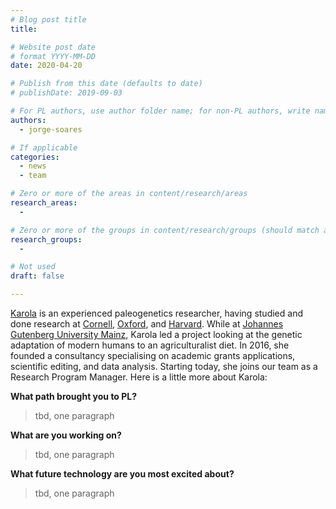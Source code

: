 ```yaml
---
# Blog post title
title:

# Website post date
# format YYYY-MM-DD
date: 2020-04-20

# Publish from this date (defaults to date)
# publishDate: 2019-09-03

# For PL authors, use author folder name; for non-PL authors, write name as in paper within ""
authors:
  - jorge-soares

# If applicable
categories:
  - news
  - team

# Zero or more of the areas in content/research/areas
research_areas:
  -

# Zero or more of the groups in content/research/groups (should match author membership)
research_groups:
  -

# Not used
draft: false

---
```


[Karola](/authors/karola-kirsanow/) is an experienced paleogenetics researcher, having studied and done research at [Cornell](https://www.cornell.edu/), [Oxford](http://www.ox.ac.uk/), and [Harvard](https://www.harvard.edu/). While at [Johannes Gutenberg University Mainz](https://www.uni-mainz.de/eng/), Karola led a project looking at the genetic adaptation of modern humans to an agriculturalist diet. In 2016, she founded a consultancy specialising on academic grants applications, scientific editing, and data analysis. Starting today, she joins our team as a Research Program Manager. Here is a little more about Karola:

**What path brought you to PL?**

> tbd, one paragraph

**What are you working on?**

> tbd, one paragraph

**What future technology are you most excited about?**

> tbd, one paragraph
